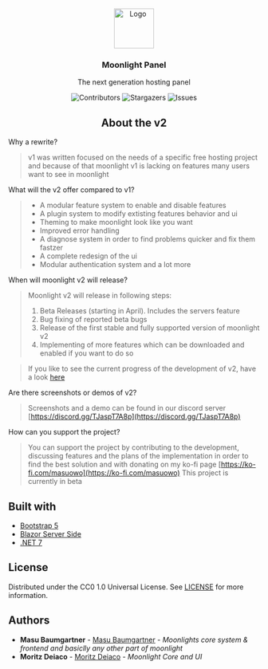 <br/>
<center>
<p align="center">
  <a href="https://github.com/Moonlight-Panel/Moonlight">
    <img src="https://raw.githubusercontent.com/Moonlight-Panel/Resources/main/public/images/logo.svg" alt="Logo" width="80" height="80">
  </a>

  <h3 align="center">Moonlight Panel</h3>

  <p align="center">
    The next generation hosting panel
  </p>
</p>

![Contributors](https://img.shields.io/github/contributors/Moonlight-Panel/Moonlight?color=dark-green) ![Stargazers](https://img.shields.io/github/stars/Moonlight-Panel/Moonlight?style=social) ![Issues](https://img.shields.io/github/issues/Moonlight-Panel/Moonlight) 

## About the v2
</center>

Why a rewrite?

> v1 was written focused on the needs of a specific free hosting project and because of that moonlight v1 is lacking on features many users want to see in moonlight

What will the v2 offer compared to v1?

> - A modular feature system to enable and disable features
> - A plugin system to modify extisting features behavior and ui
> - Theming to make moonlight look like you want
> - Improved error handling
> - A diagnose system in order to find problems quicker and fix them fastzer
> - A complete redesign of the ui
> - Modular authentication system
> and a lot more

When will moonlight v2 will release?

> Moonlight v2 will release in following steps:
> 1. Beta Releases (starting in April). Includes the servers feature
> 2. Bug fixing of reported beta bugs
> 3. Release of the first stable and fully supported version of moonlight v2
> 4. Implementing of more features which can be downloaded and enabled if you want to do so

> If you like to see the current progress of the development of v2, have a look [here](https://github.com/orgs/Moonlight-Panel/projects/5/views/2)

Are there screenshots or demos of v2?

> Screenshots and a demo can be found in our discord server
> [https://discord.gg/TJaspT7A8p](https://discord.gg/TJaspT7A8p)

How can you support the project?

> You can support the project by contributing to the development, discussing features and the plans of the implementation in order to find the best solution and with donating on my ko-fi page
[https://ko-fi.com/masuowo](https://ko-fi.com/masuowo)
This project is currently in beta
> 

## Built with

* [Bootstrap 5](https://getbootstrap.com/)
* [Blazor Server Side](https://learn.microsoft.com/de-de/aspnet/core/blazor/hosting-models?view=aspnetcore-7.0)
* [.NET 7](https://dotnet.microsoft.com/en-us/download/dotnet/7.0)

## License

Distributed under the CC0 1.0 Universal License. See [LICENSE](https://github.com/Moonlight-Panel/Moonlight/blob/main/LICENSE) for more information.

## Authors

* **Masu Baumgartner** - [Masu Baumgartner](https://github.com/Masu-Baumgartner) - *Moonlights core system & frontend and basiclly any other part of moonlight*
* **Moritz Deiaco** - [Moritz Deiaco](https://github.com/Moritz-Deiaco) - *Moonlight Core and UI*
